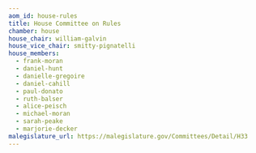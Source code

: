 ```yaml
---
aom_id: house-rules
title: House Committee on Rules
chamber: house
house_chair: william-galvin
house_vice_chair: smitty-pignatelli
house_members:
  - frank-moran
  - daniel-hunt
  - danielle-gregoire
  - daniel-cahill
  - paul-donato
  - ruth-balser
  - alice-peisch
  - michael-moran
  - sarah-peake
  - marjorie-decker
malegislature_url: https://malegislature.gov/Committees/Detail/H33
---
```


